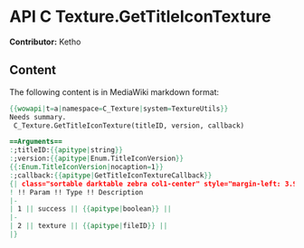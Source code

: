 # API C Texture.GetTitleIconTexture

**Contributor:** Ketho

## Content

The following content is in MediaWiki markdown format:

```mediawiki
{{wowapi|t=a|namespace=C_Texture|system=TextureUtils}}
Needs summary.
 C_Texture.GetTitleIconTexture(titleID, version, callback)

==Arguments==
:;titleID:{{apitype|string}}
:;version:{{apitype|Enum.TitleIconVersion}}
{{:Enum.TitleIconVersion|nocaption=1}}
:;callback:{{apitype|GetTitleIconTextureCallback}}
{| class="sortable darktable zebra col1-center" style="margin-left: 3.9em"
! !! Param !! Type !! Description
|-
| 1 || success || {{apitype|boolean}} || 
|-
| 2 || texture || {{apitype|fileID}} || 
|}
```